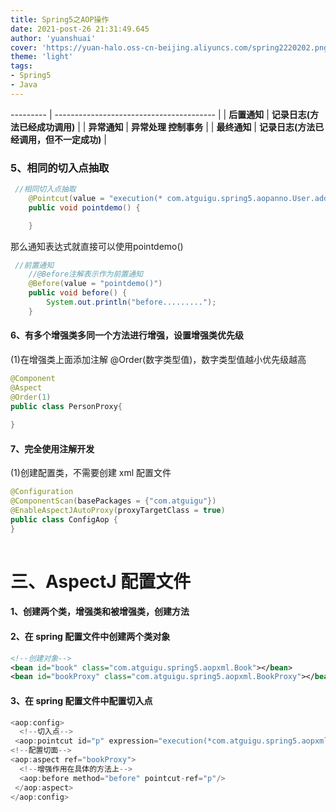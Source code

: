 ```yaml
---
title: Spring5之AOP操作
date: 2021-post-26 21:31:49.645
author: 'yuanshuai'
cover: 'https://yuan-halo.oss-cn-beijing.aliyuncs.com/spring2220202.png'
theme: 'light'
tags: 
- Spring5
- Java
---
```


--------- | ---------------------------------------- |
| **后置通知** | **记录日志(方法已经成功调用)**           |
| **异常通知** | **异常处理 控制事务**                    |
| **最终通知** | **记录日志(方法已经调用，但不一定成功)** |

### **5**、相同的切入点抽取

```java
 //相同切入点抽取
    @Pointcut(value = "execution(* com.atguigu.spring5.aopanno.User.add(..))")
    public void pointdemo() {

    }
```

那么通知表达式就直接可以使用pointdemo()

```java
 //前置通知
    //@Before注解表示作为前置通知
    @Before(value = "pointdemo()")
    public void before() {
        System.out.println("before.........");
    }
```

#### **6**、有多个增强类多同一个方法进行增强，设置增强类优先级 

(1)在增强类上面添加注解 @Order(数字类型值)，数字类型值越小优先级越高

```java
@Component
@Aspect
@Order(1)
public class PersonProxy{
  
}

```

#### 7、完全使用注解开发

(1)创建配置类，不需要创建 xml 配置文件

```java
@Configuration
@ComponentScan(basePackages = {"com.atguigu"}) 
@EnableAspectJAutoProxy(proxyTargetClass = true) 
public class ConfigAop {
}
 
```

# **三、AspectJ** 配置文件

#### **1**、创建两个类，增强类和被增强类，创建方法

#### **2**、在 **spring** 配置文件中创建两个类对象

```xml
<!--创建对象-->
<bean id="book" class="com.atguigu.spring5.aopxml.Book"></bean>
<bean id="bookProxy" class="com.atguigu.spring5.aopxml.BookProxy"></bean>
```

#### **3**、在 **spring** 配置文件中配置切入点

```java
<aop:config> 
  <!--切入点-->
 <aop:pointcut id="p" expression="execution(*com.atguigu.spring5.aopxml.Book.buy(..))"/>
<!--配置切面-->
<aop:aspect ref="bookProxy"> 
  <!--增强作用在具体的方法上-->
  <aop:before method="before" pointcut-ref="p"/>
 </aop:aspect>
</aop:config>
```